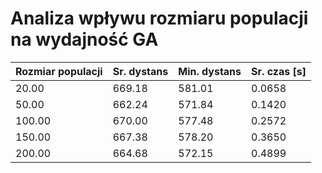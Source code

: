 # Analiza wpływu rozmiaru populacji na wydajność GA

| Rozmiar populacji | Sr. dystans | Min. dystans | Sr. czas [s] |
| --- | --- | --- | --- |
| 20.00 | 669.18 | 581.01 | 0.0658 |
| 50.00 | 662.24 | 571.84 | 0.1420 |
| 100.00 | 670.00 | 577.48 | 0.2572 |
| 150.00 | 667.38 | 578.20 | 0.3650 |
| 200.00 | 664.68 | 572.15 | 0.4899 |
